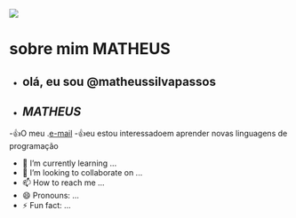 <!---comentários --->
![](https://media.tenor.com/lefd7RgvWWUAAAAM/sonic-the-hedgehog-meme.gif)
# sobre mim **MATHEUS**
- ## **olá, eu sou @matheussilvapassos**
- ## *MATHEUS*
-:+1:O meu .[e-mail](silva.passos.matheus@escola.pr.gov.br)
-:+1:eu estou interessadoem aprender novas linguagens de programação 
- 🌱 I’m currently learning ...
- 💞️ I’m looking to collaborate on ...
- 📫 How to reach me ...
- 😄 Pronouns: ...
- ⚡ Fun fact: ...

<!---
matheussilvapassos/matheussilvapassos is a ✨ special ✨ repository because its `README.md` (this file) appears on your GitHub profile.
You can click the Preview link to take a look at your changes.
--->
